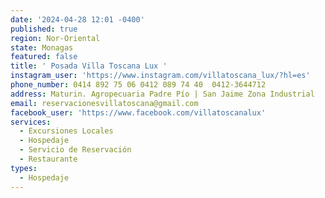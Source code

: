 ```yaml
---
date: '2024-04-28 12:01 -0400'
published: true
region: Nor-Oriental
state: Monagas
featured: false
title: ' Posada Villa Toscana Lux '
instagram_user: 'https://www.instagram.com/villatoscana_lux/?hl=es'
phone_number: 0414 892 75 06 0412 089 74 40  0412-3644712
address: Maturin. Agropecuaria Padre Pío | San Jaime Zona Industrial
email: reservacionesvillatoscana@gmail.com
facebook_user: 'https://www.facebook.com/villatoscanalux'
services:
  - Excursiones Locales
  - Hospedaje
  - Servicio de Reservación
  - Restaurante
types:
  - Hospedaje
---
```


